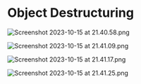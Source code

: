# Object Destructuring

![Screenshot 2023-10-15 at 21.40.58.png](Object%20Destructuring%2062ca3f69c4d143ca8bc6f04a50c6090d/Screenshot_2023-10-15_at_21.40.58.png)

![Screenshot 2023-10-15 at 21.41.09.png](Object%20Destructuring%2062ca3f69c4d143ca8bc6f04a50c6090d/Screenshot_2023-10-15_at_21.41.09.png)

![Screenshot 2023-10-15 at 21.41.17.png](Object%20Destructuring%2062ca3f69c4d143ca8bc6f04a50c6090d/Screenshot_2023-10-15_at_21.41.17.png)

![Screenshot 2023-10-15 at 21.41.25.png](Object%20Destructuring%2062ca3f69c4d143ca8bc6f04a50c6090d/Screenshot_2023-10-15_at_21.41.25.png)
